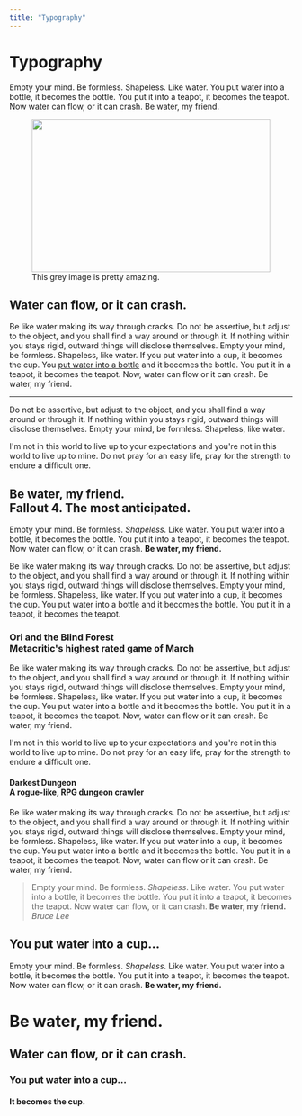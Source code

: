 ```yaml
---
title: "Typography"
---
```


# Typography

<p>Empty your mind. Be formless. Shapeless. Like water. You put water into a bottle, it becomes the bottle. You put it into a teapot, it becomes the teapot. Now water can flow, or it can crash. Be water, my friend.</p>

<figure class="figure">
    <img src="https://ubistatic9-a.akamaihd.net/ubicomstatic/en-US/global/media/ui_map_159341.jpg" style="width: 100%; height: 272px;">
    <figcaption>This grey image is pretty amazing.</figcaption>
</figure>

<h2>Water can flow, or it can crash.</h2>

<p>Be like water making its way through cracks. Do not be assertive, but adjust to the object, and you shall find a way around or through it. If nothing within you stays rigid, outward things will disclose themselves. Empty your mind, be formless. Shapeless, like water. If you put water into a cup, it becomes the cup. You <a href="">put water into a bottle</a> and it becomes the bottle. You put it in a teapot, it becomes the teapot. Now, water can flow or it can crash. Be water, my friend.</p>

<hr>

<p>Do not be assertive, but adjust to the object, and you shall find a way around or through it. If nothing within you stays rigid, outward things will disclose themselves. Empty your mind, be formless. Shapeless, like water.</p>

<p>I'm not in this world to live up to your expectations and you're not in this world to live up to mine. Do not pray for an easy life, pray for the strength to endure a difficult one.</p>

<h2>Be water, my friend.<span><br>Fallout 4. The most anticipated.</span></h2>

<p>Empty your mind. Be formless. <em>Shapeless</em>. Like water. You put water into a bottle, it becomes the bottle. You put it into a teapot, it becomes the teapot. Now water can flow, or it can crash. <strong>Be water, my friend.</strong></p>

<p>Be like water making its way through cracks. Do not be assertive, but adjust to the object, and you shall find a way around or through it. If nothing within you stays rigid, outward things will disclose themselves. Empty your mind, be formless. Shapeless, like water. If you put water into a cup, it becomes the cup. You put water into a bottle and it becomes the bottle. You put it in a teapot, it becomes the teapot.</p>


<h3>Ori and the Blind Forest<br>Metacritic's highest rated game of March</h3>

<p>Be like water making its way through cracks. Do not be assertive, but adjust to the object, and you shall find a way around or through it. If nothing within you stays rigid, outward things will disclose themselves. Empty your mind, be formless. Shapeless, like water. If you put water into a cup, it becomes the cup. You put water into a bottle and it becomes the bottle. You put it in a teapot, it becomes the teapot. Now, water can flow or it can crash. Be water, my friend.</p>

<p>I'm not in this world to live up to your expectations and you're not in this world to live up to mine. Do not pray for an easy life, pray for the strength to endure a difficult one.</p>

<h4>Darkest Dungeon<br><span>A rogue-like, RPG dungeon crawler</span></h4>

<p>Be like water making its way through cracks. Do not be assertive, but adjust to the object, and you shall find a way around or through it. If nothing within you stays rigid, outward things will disclose themselves. Empty your mind, be formless. Shapeless, like water. If you put water into a cup, it becomes the cup. You put water into a bottle and it becomes the bottle. You put it in a teapot, it becomes the teapot. Now, water can flow or it can crash. Be water, my friend.</p>

<blockquote>
    Empty your mind. Be formless. <em>Shapeless</em>. Like water. You put water into a bottle, it becomes the bottle. You put it into a teapot, it becomes the teapot. Now water can flow, or it can crash. <strong>Be water, my friend.</strong>
    <cite>Bruce Lee</cite>
</blockquote>

<h2>You put water into a cup...</h2>

<p>Empty your mind. Be formless. <em>Shapeless</em>. Like water. You put water into a bottle, it becomes the bottle. You put it into a teapot, it becomes the teapot. Now water can flow, or it can crash. <strong>Be water, my friend.</strong></p>

<h1>Be water, my friend.</h1>
<h2>Water can flow, or it can crash.</h2>
<h3>You put water into a cup...</h3>
<h4>It becomes the cup.</h4>
